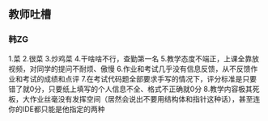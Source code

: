 ## 教师吐槽
### 韩ZG
1.菜
2.很菜
3.炒鸡菜
4.干啥啥不行，查勤第一名
5.教学态度不端正，上课全靠放视频，对同学的提问不耐烦、傲慢
6.作业和考试几乎没有信息反馈，从不反馈作业和考试的成绩和点评
7.在考试代码题全部要求手写的情况下，评分标准是只要错了就0分，只要纸上填写的个人信息不全、格式不正确就0分
8.教学内容极其死板，大作业丝毫没有发挥空间（居然会说出不要用结构体和指针这种话），甚至连你的IDE都只能是他指定的两种

